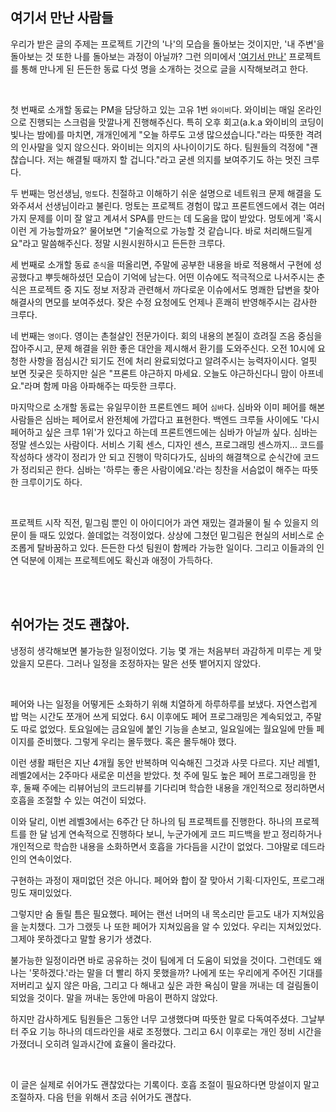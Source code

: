 ## 여기서 만난 사람들

우리가 받은 글의 주제는 프로젝트 기간의 '나'의 모습을 돌아보는 것이지만, '내 주변'을 돌아보는 것 또한 나를 돌아보는 과정이 아닐까? 그런 의미에서 ['여기서 만나'](seeyouthere.o-r.kr) 프로젝트를 통해 만나게 된 든든한 동료 다섯 명을 소개하는 것으로 글을 시작해보려고 한다.

<br />

첫 번째로 소개할 동료는 PM을 담당하고 있는 고유 1번 `와이비`다. 와이비는 매일 온라인으로 진행되는 스크럼을 맛깔나게 진행해주신다. 특히 오후 회고(a.k.a 와이비의 코딩이 빛나는 밤에)를 마치면, 개개인에게 "오늘 하루도 고생 많으셨습니다."라는 따뜻한 격려의 인사말을 잊지 않으신다. 와이비는 의지의 사나이이기도 하다. 팀원들의 걱정에 "괜찮습니다. 저는 해결될 때까지 할 겁니다."라고 굳센 의지를 보여주기도 하는 멋진 크루다.

두 번째는 멍선생님, `멍토`다. 친절하고 이해하기 쉬운 설명으로 네트워크 문제 해결을 도와주셔서 선생님이라고 불린다. 멍토는 프로젝트 경험이 많고 프론트엔드에서 겪는 여러 가지 문제를 이미 잘 알고 계셔서 SPA를 만드는 데 도움을 많이 받았다. 멍토에게 '혹시 이런 게 가능할까요?' 물어보면 "기술적으로 가능할 것 같습니다. 바로 처리해드릴게요"라고 말씀해주신다. 정말 시원시원하시고 든든한 크루다.

세 번째로 소개할 동료 `춘식`을 떠올리면, 주말에 공부한 내용을 바로 적용해서 구현에 성공했다고 뿌듯해하셨던 모습이 기억에 남는다. 어떤 이슈에도 적극적으로 나서주시는 춘식은 프로젝트 중 지도 정보 저장과 관련해서 까다로운 이슈에서도 명쾌한 답변을 찾아 해결사의 면모를 보여주셨다. 잦은 수정 요청에도 언제나 흔쾌히 반영해주시는 감사한 크루다.

네 번째는 `영이`다. 영이는 촌철살인 전문가이다. 회의 내용의 본질이 흐려질 즈음 중심을 잡아주시고, 문제 해결을 위한 좋은 대안을 제시해서 환기를 도와주신다. 오전 10시에 요청한 사항을 점심시간 되기도 전에 처리 완료되었다고 알려주시는 능력자이시다. 얼핏 보면 짓궂은 듯하지만 실은 "프론트 야근하지 마세요. 오늘도 야근하신다니 맘이 아프네요."라며 함께 마음 아파해주는 따듯한 크루다.

마지막으로 소개할 동료는 유일무이한 프론트엔드 페어 `심바`다. 심바와 이미 페어를 해본 사람들은 심바는 페어로서 완전체에 가깝다고 표현한다. 백엔드 크루들 사이에도 '다시 페어하고 싶은 크루 1위'가 있다고 하는데 프론트엔드에는 심바가 아닐까 싶다. 심바는 정말 센스있는 사람이다. 서비스 기획 센스, 디자인 센스, 프로그래밍 센스까지... 코드를 작성하다 생각이 정리가 안 되고 진행이 막히다가도, 심바의 해결책으로 순식간에 코드가 정리되곤 한다. 심바는 '하루는 좋은 사람이에요.'라는 칭찬을 서슴없이 해주는 따뜻한 크루이기도 하다.

<br />

프로젝트 시작 직전, 밑그림 뿐인 이 아이디어가 과연 재밌는 결과물이 될 수 있을지 의문이 들 때도 있었다. 쓸데없는 걱정이었다. 상상에 그쳤던 밑그림은 현실의 서비스로 순조롭게 탈바꿈하고 있다. 든든한 다섯 팀원이 함께라 가능한 일이다. 그리고 이들과의 인연 덕분에 이제는 프로젝트에도 확신과 애정이 가득하다.

<br /><br />

## 쉬어가는 것도 괜찮아.

냉정히 생각해보면 불가능한 일정이었다. 기능 몇 개는 처음부터 과감하게 미루는 게 맞았을지 모른다. 그러나 일정을 조정하자는 말은 선뜻 뱉어지지 않았다.

<br />

페어와 나는 일정을 어떻게든 소화하기 위해 치열하게 하루하루를 보냈다. 자연스럽게 밥 먹는 시간도 쪼개어 쓰게 되었다. 6시 이후에도 페어 프로그래밍은 계속되었고, 주말도 따로 없었다. 토요일에는 금요일에 붙인 기능을 손보고, 일요일에는 월요일에 만들 페이지를 준비했다. 그렇게 우리는 몰두했다. 혹은 몰두해야 했다.

이런 생활 패턴은 지난 4개월 동안 반복하며 익숙해진 그것과 사뭇 다르다. 지난 레벨1, 레벨2에서는 2주마다 새로운 미션을 받았다. 첫 주에 밀도 높은 페어 프로그래밍을 한 후, 둘째 주에는 리뷰어님의 코드리뷰를 기다리며 학습한 내용을 개인적으로 정리하면서 호흡을 조절할 수 있는 여건이 되었다.

이와 달리, 이번 레벨3에서는 6주간 단 하나의 팀 프로젝트를 진행한다. 하나의 프로젝트를 한 달 넘게 연속적으로 진행하다 보니, 누군가에게 코드 피드백을 받고 정리하거나 개인적으로 학습한 내용을 소화하면서 호흡을 가다듬을 시간이 없었다. 그야말로 데드라인의 연속이었다.

구현하는 과정이 재미없던 것은 아니다. 페어와 합이 잘 맞아서 기획·디자인도, 프로그래밍도 재미있었다.

그렇지만 숨 돌릴 틈은 필요했다. 페어는 랜선 너머의 내 목소리만 듣고도 내가 지쳐있음을 눈치챘다. 그가 그랬듯 나 또한 페어가 지쳐있음을 알 수 있었다. 우리는 지쳐있었다. 그제야 못하겠다고 말할 용기가 생겼다.

불가능한 일정이라면 바로 공유하는 것이 팀에게 더 도움이 되었을 것이다. 그런데도 왜 나는 '못하겠다.'라는 말을 더 빨리 하지 못했을까? 나에게 또는 우리에게 주어진 기대를 저버리고 싶지 않은 마음, 그리고 다 해내고 싶은 과한 욕심이 말을 꺼내는 데 걸림돌이 되었을 것이다. 말을 꺼내는 동안에 마음이 편하지 않았다.

하지만 감사하게도 팀원들은 그동안 너무 고생했다며 따뜻한 말로 다독여주셨다. 그날부터 주요 기능 하나의 데드라인을 새로 조정했다. 그리고 6시 이후로는 개인 정비 시간을 가졌더니 오히려 일과시간에 효율이 올라갔다.

<br />

이 글은 실제로 쉬어가도 괜찮았다는 기록이다. 호흡 조절이 필요하다면 망설이지 말고 조절하자. 다음 턴을 위해서 조금 쉬어가도 괜찮다.
